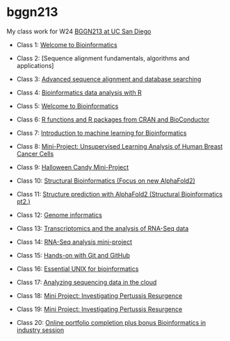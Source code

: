 # bggn213
My class work for W24 [BGGN213 at UC San Diego](https://bioboot.github.io/bggn213_W24/)

- Class 1: [Welcome to Bioinformatics]()

- Class 2: [Sequence alignment fundamentals, algorithms and applications]

- Class 3: [Advanced sequence alignment and database searching]()

- Class 4: [Bioinformatics data analysis with R]()

- Class 5: [Welcome to Bioinformatics](https://bioboot.github.io/bggn213_W24/class-material/lab1.pdf)

- Class 6: [R functions and R packages from CRAN and BioConductor]()

- Class 7: [Introduction to machine learning for Bioinformatics]()

- Class 8: [Mini-Project: Unsupervised Learning
Analysis of Human Breast Cancer Cells](https://github.com/soygabycaen/bggn213/tree/main/Class08)

- Class 9: [Halloween Candy Mini-Project](https://bioboot.github.io/bggn213_W24/class-material/Halloween_candy.html)

- Class 10: [Structural Bioinformatics (Focus on new AlphaFold2)]()

- Class 11: [Structure prediction with AlphaFold2 (Structural Bioinformatics pt2.)]() 

- Class 12: [Genome informatics]()

- Class 13: [Transcriptomics and the analysis of RNA-Seq data]()

- Class 14: [RNA-Seq analysis mini-project]()

- Class 15: [Hands-on with Git and GitHub]()

- Class 16: [Essential UNIX for bioinformatics]()

- Class 17: [Analyzing sequencing data in the cloud]()

- Class 18: [Mini Project: Investigating Pertussis Resurgence]()

- Class 19: [Mini Project: Investigating Pertussis Resurgence]()

- Class 20: [Online portfolio completion plus bonus Bioinformatics in industry session]()
